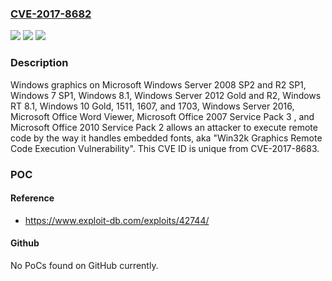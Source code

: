 ### [CVE-2017-8682](https://cve.mitre.org/cgi-bin/cvename.cgi?name=CVE-2017-8682)
![](https://img.shields.io/static/v1?label=Product&message=Windows%20graphics&color=blue)
![](https://img.shields.io/static/v1?label=Version&message=n%2Fa&color=blue)
![](https://img.shields.io/static/v1?label=Vulnerability&message=Remote%20Code%20Execution&color=brighgreen)

### Description

Windows graphics on Microsoft Windows Server 2008 SP2 and R2 SP1, Windows 7 SP1, Windows 8.1, Windows Server 2012 Gold and R2, Windows RT 8.1, Windows 10 Gold, 1511, 1607, and 1703, Windows Server 2016, Microsoft Office Word Viewer, Microsoft Office 2007 Service Pack 3 , and Microsoft Office 2010 Service Pack 2 allows an attacker to execute remote code by the way it handles embedded fonts, aka "Win32k Graphics Remote Code Execution Vulnerability". This CVE ID is unique from CVE-2017-8683.

### POC

#### Reference
- https://www.exploit-db.com/exploits/42744/

#### Github
No PoCs found on GitHub currently.

